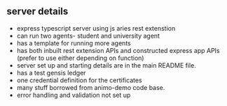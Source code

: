 ## server details

- express typescript server using js aries rest extenstion
- can run two agents- student and university agent
- has a template for running more agents
- has both inbuilt rest extension APIs and constructed express app APIs (prefer to use either depending on function)
- server set up and starting details are in the main README file.
- has a test gensis ledger
- one credential definition for the certificates
- many stuff borrowed from animo-demo code base.
- error handling and validation not set up
